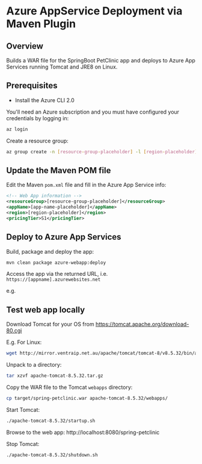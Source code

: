 # Azure AppService Deployment via Maven Plugin

## Overview

Builds a WAR file for the SpringBoot PetClinic app and deploys to Azure App Services running Tomcat and JRE8 on Linux.

## Prerequisites

* Install the Azure CLI 2.0

You'll need an Azure subscription and you must have configured your credentials by logging in:

```sh
az login
```

Create a resource group:

```sh
az group create -n [resource-group-placeholder] -l [region-placeholder]
```

## Update the Maven POM file

Edit the Maven `pom.xml` file and fill in the Azure App Service info:

```xml
<!-- Web App information -->
<resourceGroup>[resource-group-placeholder]</resourceGroup>
<appName>[app-name-placeholder]</appName>
<region>[region-placeholder]</region>
<pricingTier>S1</pricingTier>
```

## Deploy to Azure App Services

Build, package and deploy the app:

```sh
mvn clean package azure-webapp:deploy
```

Access the app via the returned URL, i.e. `https://[appname].azurewebsites.net`

e.g. 

## Test web app locally

Download Tomcat for your OS from https://tomcat.apache.org/download-80.cgi

E.g. For Linux:

```sh
wget http://mirror.ventraip.net.au/apache/tomcat/tomcat-8/v8.5.32/bin/apache-tomcat-8.5.32.tar.gz
```

Unpack to a directory:

```sh
tar xzvf apache-tomcat-8.5.32.tar.gz
```

Copy the WAR file to the Tomcat `webapps` directory:

```sh
cp target/spring-petclinic.war apache-tomcat-8.5.32/webapps/
```

Start Tomcat:

```sh
./apache-tomcat-8.5.32/startup.sh
```

Browse to the web app: http://localhost:8080/spring-petclinic

Stop Tomcat:

```sh
./apache-tomcat-8.5.32/shutdown.sh
```


